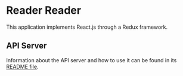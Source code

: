 # Reader Reader

This application implements React.js through a Redux framework. 



## API Server

Information about the API server and how to use it can be found in its [README file](api-server/README.md).

